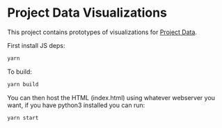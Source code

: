 # Project Data Visualizations

This project contains prototypes of visualizations for [Project Data](https://github.com/helpfulengineering/project-data-platform/tree/main).

First install JS deps:

```bash
yarn
```

To build:

```bash
yarn build
```

You can then host the HTML (index.html) using whatever webserver you want, if you have python3 installed you can run:

```bash
yarn start
```
